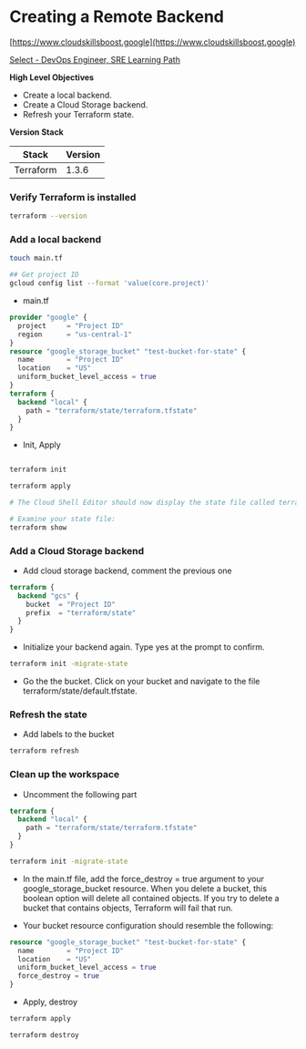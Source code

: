 # Creating a Remote Backend

[https://www.cloudskillsboost.google](https://www.cloudskillsboost.google)

[Select - DevOps Engineer, SRE Learning Path](https://www.cloudskillsboost.google/paths)

**High Level Objectives**

- Create a local backend.
- Create a Cloud Storage backend.
- Refresh your Terraform state.

**Version Stack**

| Stack     | Version |
|-----------|---------|
| Terraform | 1.3.6   |




### Verify Terraform is installed

```bash
terraform --version
```

### Add a local backend

```bash
touch main.tf

## Get project ID
gcloud config list --format 'value(core.project)'
```

- main.tf

```terraform
provider "google" {
  project     = "Project ID"
  region      = "us-central-1"
}
resource "google_storage_bucket" "test-bucket-for-state" {
  name        = "Project ID"
  location    = "US"
  uniform_bucket_level_access = true
}
terraform {
  backend "local" {
    path = "terraform/state/terraform.tfstate"
  }
}
```

- Init, Apply

```bash

terraform init

terraform apply

# The Cloud Shell Editor should now display the state file called terraform.tfstate in the terraform/state directory.

# Examine your state file:
terraform show
```

### Add a Cloud Storage backend

- Add cloud storage backend, comment the previous one

```terraform
terraform {
  backend "gcs" {
    bucket  = "Project ID"
    prefix  = "terraform/state"
  }
}
```


- Initialize your backend again. Type yes at the prompt to confirm.

```bash
terraform init -migrate-state
```

- Go the the bucket. Click on your bucket and navigate to the file terraform/state/default.tfstate.

### Refresh the state

- Add labels to the bucket

```bash
terraform refresh
```

### Clean up the workspace

- Uncomment the following part

```terraform
terraform {
  backend "local" {
    path = "terraform/state/terraform.tfstate"
  }
}
```

```bash
terraform init -migrate-state
```

- In the main.tf file, add the force_destroy = true argument to your google_storage_bucket resource. When you delete a bucket, this boolean option will delete all contained objects.
  If you try to delete a bucket that contains objects, Terraform will fail that run.

- Your bucket resource configuration should resemble the following:

```terraform
resource "google_storage_bucket" "test-bucket-for-state" {
  name        = "Project ID"
  location    = "US"
  uniform_bucket_level_access = true
  force_destroy = true
}
```


- Apply, destroy

```bash
terraform apply

terraform destroy
```